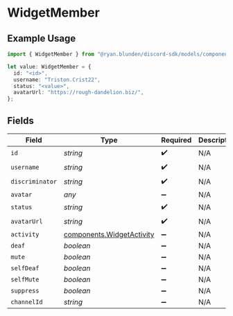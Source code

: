 # WidgetMember

## Example Usage

```typescript
import { WidgetMember } from "@ryan.blunden/discord-sdk/models/components";

let value: WidgetMember = {
  id: "<id>",
  username: "Triston.Crist22",
  status: "<value>",
  avatarUrl: "https://rough-dandelion.biz/",
};
```

## Fields

| Field                                                                  | Type                                                                   | Required                                                               | Description                                                            |
| ---------------------------------------------------------------------- | ---------------------------------------------------------------------- | ---------------------------------------------------------------------- | ---------------------------------------------------------------------- |
| `id`                                                                   | *string*                                                               | :heavy_check_mark:                                                     | N/A                                                                    |
| `username`                                                             | *string*                                                               | :heavy_check_mark:                                                     | N/A                                                                    |
| `discriminator`                                                        | *string*                                                               | :heavy_check_mark:                                                     | N/A                                                                    |
| `avatar`                                                               | *any*                                                                  | :heavy_minus_sign:                                                     | N/A                                                                    |
| `status`                                                               | *string*                                                               | :heavy_check_mark:                                                     | N/A                                                                    |
| `avatarUrl`                                                            | *string*                                                               | :heavy_check_mark:                                                     | N/A                                                                    |
| `activity`                                                             | [components.WidgetActivity](../../models/components/widgetactivity.md) | :heavy_minus_sign:                                                     | N/A                                                                    |
| `deaf`                                                                 | *boolean*                                                              | :heavy_minus_sign:                                                     | N/A                                                                    |
| `mute`                                                                 | *boolean*                                                              | :heavy_minus_sign:                                                     | N/A                                                                    |
| `selfDeaf`                                                             | *boolean*                                                              | :heavy_minus_sign:                                                     | N/A                                                                    |
| `selfMute`                                                             | *boolean*                                                              | :heavy_minus_sign:                                                     | N/A                                                                    |
| `suppress`                                                             | *boolean*                                                              | :heavy_minus_sign:                                                     | N/A                                                                    |
| `channelId`                                                            | *string*                                                               | :heavy_minus_sign:                                                     | N/A                                                                    |